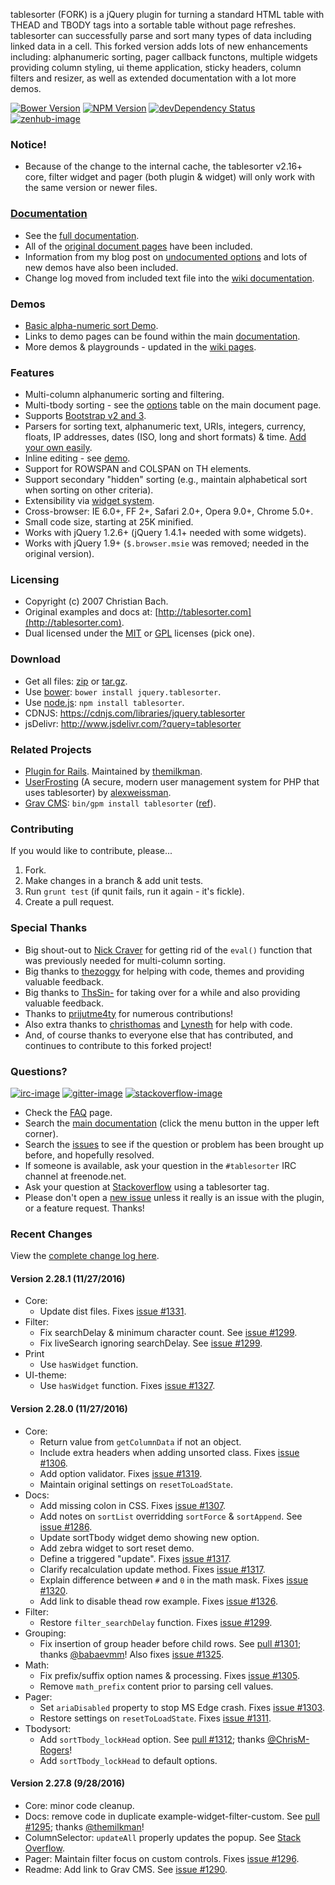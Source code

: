 tablesorter (FORK) is a jQuery plugin for turning a standard HTML table with THEAD and TBODY tags into a sortable table without page refreshes. tablesorter can successfully parse and sort many types of data including linked data in a cell. This forked version adds lots of new enhancements including: alphanumeric sorting, pager callback functons, multiple widgets providing column styling, ui theme application, sticky headers, column filters and resizer, as well as extended documentation with a lot more demos.

[![Bower Version][bower-image]][bower-url] [![NPM Version][npm-image]][npm-url] [![devDependency Status][david-dev-image]][david-dev-url] [![zenhub-image]][zenhub-url]

### Notice!

* Because of the change to the internal cache, the tablesorter v2.16+ core, filter widget and pager (both plugin &amp; widget) will only work with the same version or newer files.

### [Documentation](https://mottie.github.io/tablesorter/docs/)

* See the [full documentation](https://mottie.github.io/tablesorter/docs/).
* All of the [original document pages](http://tablesorter.com/docs/) have been included.
* Information from my blog post on [undocumented options](https://wowmotty.blogspot.com/2011/06/jquery-tablesorter-missing-docs.html) and lots of new demos have also been included.
* Change log moved from included text file into the [wiki documentation](https://github.com/Mottie/tablesorter/wiki/Changes).

### Demos

* [Basic alpha-numeric sort Demo](https://mottie.github.io/tablesorter/).
* Links to demo pages can be found within the main [documentation](https://mottie.github.io/tablesorter/docs/).
* More demos & playgrounds - updated in the [wiki pages](https://github.com/Mottie/tablesorter/wiki).

### Features

* Multi-column alphanumeric sorting and filtering.
* Multi-tbody sorting - see the [options](https://mottie.github.io/tablesorter/docs/index.html#options) table on the main document page.
* Supports [Bootstrap v2 and 3](https://mottie.github.io/tablesorter/docs/example-widget-bootstrap-theme.html).
* Parsers for sorting text, alphanumeric text, URIs, integers, currency, floats, IP addresses, dates (ISO, long and short formats) &amp; time. [Add your own easily](https://mottie.github.io/tablesorter/docs/example-parsers.html).
* Inline editing - see [demo](https://mottie.github.io/tablesorter/docs/example-widget-editable.html).
* Support for ROWSPAN and COLSPAN on TH elements.
* Support secondary "hidden" sorting (e.g., maintain alphabetical sort when sorting on other criteria).
* Extensibility via [widget system](https://mottie.github.io/tablesorter/docs/example-widgets.html).
* Cross-browser: IE 6.0+, FF 2+, Safari 2.0+, Opera 9.0+, Chrome 5.0+.
* Small code size, starting at 25K minified.
* Works with jQuery 1.2.6+ (jQuery 1.4.1+ needed with some widgets).
* Works with jQuery 1.9+ (`$.browser.msie` was removed; needed in the original version).

### Licensing

* Copyright (c) 2007 Christian Bach.
* Original examples and docs at: [http://tablesorter.com](http://tablesorter.com).
* Dual licensed under the [MIT](https://opensource.org/licenses/mit-license.php) or [GPL](https://www.gnu.org/licenses/gpl.html) licenses (pick one).

### Download

* Get all files: [zip](https://github.com/Mottie/tablesorter/archive/master.zip) or [tar.gz](https://github.com/Mottie/tablesorter/archive/master.tar.gz).
* Use [bower](https://bower.io/): `bower install jquery.tablesorter`.
* Use [node.js](https://nodejs.org/): `npm install tablesorter`.
* CDNJS: https://cdnjs.com/libraries/jquery.tablesorter
* jsDelivr: http://www.jsdelivr.com/?query=tablesorter

### Related Projects

* [Plugin for Rails](https://github.com/themilkman/jquery-tablesorter-rails). Maintained by [themilkman](https://github.com/themilkman).
* [UserFrosting](https://github.com/alexweissman/UserFrosting) (A secure, modern user management system for PHP that uses tablesorter) by [alexweissman](https://github.com/alexweissman).
* [Grav CMS](https://getgrav.org/): `bin/gpm install tablesorter` ([ref](https://github.com/Perlkonig/grav-plugin-tablesorter)).

### Contributing

If you would like to contribute, please...

1. Fork.
2. Make changes in a branch & add unit tests.
3. Run `grunt test` (if qunit fails, run it again - it's fickle).
4. Create a pull request.

### Special Thanks

* Big shout-out to [Nick Craver](https://github.com/NickCraver) for getting rid of the `eval()` function that was previously needed for multi-column sorting.
* Big thanks to [thezoggy](https://github.com/thezoggy) for helping with code, themes and providing valuable feedback.
* Big thanks to [ThsSin-](https://github.com/TheSin-) for taking over for a while and also providing valuable feedback.
* Thanks to [prijutme4ty](https://github.com/prijutme4ty) for numerous contributions!
* Also extra thanks to [christhomas](https://github.com/christhomas) and [Lynesth](https://github.com/Lynesth) for help with code.
* And, of course thanks to everyone else that has contributed, and continues to contribute to this forked project!

### Questions?

[![irc-image]][irc-url] [![gitter-image]][gitter-url] [![stackoverflow-image]][stackoverflow-url]

* Check the [FAQ](https://github.com/Mottie/tablesorter/wiki/FAQ) page.
* Search the [main documentation](https://mottie.github.io/tablesorter/docs/) (click the menu button in the upper left corner).
* Search the [issues](https://github.com/Mottie/tablesorter/issues) to see if the question or problem has been brought up before, and hopefully resolved.
* If someone is available, ask your question in the `#tablesorter` IRC channel at freenode.net.
* Ask your question at [Stackoverflow](https://stackoverflow.com/questions/tagged/tablesorter) using a tablesorter tag.
* Please don't open a [new issue](https://github.com/Mottie/tablesorter/issues) unless it really is an issue with the plugin, or a feature request. Thanks!

[npm-url]: https://npmjs.org/package/tablesorter
[npm-image]: https://img.shields.io/npm/v/tablesorter.svg
[david-dev-url]: https://david-dm.org/Mottie/tablesorter?type=dev
[david-dev-image]: https://img.shields.io/david/dev/Mottie/tablesorter.svg
[bower-url]: http://bower.io/search/?q=jquery.tablesorter
[bower-image]: https://img.shields.io/bower/v/jquery.tablesorter.svg
[zenhub-url]: https://zenhub.io
[zenhub-image]: https://cdn.rawgit.com/Mottie/tablesorter/master/docs/img/zenhub-badge.svg

[irc-url]: https://kiwiirc.com/client/irc.freenode.net#tablesorter
[irc-image]: https://img.shields.io/badge/irc-%23tablesorter-yellowgreen.svg
[gitter-url]: https://gitter.im/Mottie/tablesorter
[gitter-image]: https://img.shields.io/badge/GITTER-join%20chat-yellowgreen.svg
[stackoverflow-url]: http://stackoverflow.com/questions/tagged/tablesorter
[stackoverflow-image]: https://img.shields.io/badge/stackoverflow-tablesorter-blue.svg

### Recent Changes

View the [complete change log here](https://github.com/Mottie/tablesorter/wiki/Changes).

#### <a name="v2.28.1">Version 2.28.1</a> (11/27/2016)

* Core:
  * Update dist files. Fixes [issue #1331](https://github.com/Mottie/tablesorter/issues/1331).
* Filter:
  * Fix searchDelay & minimum character count. See [issue #1299](https://github.com/Mottie/tablesorter/issues/1299).
  * Fix liveSearch ignoring searchDelay. See [issue #1299](https://github.com/Mottie/tablesorter/issues/1299).
* Print
  * Use `hasWidget` function.
* UI-theme:
  * Use `hasWidget` function. Fixes [issue #1327](https://github.com/Mottie/tablesorter/issues/1327).

#### <a name="v2.28.0">Version 2.28.0</a> (11/27/2016)

* Core:
  * Return value from `getColumnData` if not an object.
  * Include extra headers when adding unsorted class. Fixes [issue #1306](https://github.com/Mottie/tablesorter/issues/1306).
  * Add option validator. Fixes [issue #1319](https://github.com/Mottie/tablesorter/issues/1319).
  * Maintain original settings on `resetToLoadState`.
* Docs:
  * Add missing colon in CSS. Fixes [issue #1307](https://github.com/Mottie/tablesorter/issues/1307).
  * Add notes on `sortList` overridding `sortForce` & `sortAppend`. See [issue #1286](https://github.com/Mottie/tablesorter/issues/1286).
  * Update sortTbody widget demo showing new option.
  * Add zebra widget to sort reset demo.
  * Define a triggered "update". Fixes [issue #1317](https://github.com/Mottie/tablesorter/issues/1317).
  * Clarify recalculation update method. Fixes [issue #1317](https://github.com/Mottie/tablesorter/issues/1317).
  * Explain difference between `#` and `0` in the math mask. Fixes [issue #1320](https://github.com/Mottie/tablesorter/issues/1320).
  * Add link to disable thead row example. Fixes [issue #1326](https://github.com/Mottie/tablesorter/issues/1326).
* Filter:
  * Restore `filter_searchDelay` function. Fixes [issue #1299](https://github.com/Mottie/tablesorter/issues/1299).
* Grouping:
  * Fix insertion of group header before child rows. See [pull #1301](https://github.com/Mottie/tablesorter/pull/1301); thanks [@babaevmm](https://github.com/babaevmm)! Also fixes [issue #1325](https://github.com/Mottie/tablesorter/issues/1325).
* Math:
  * Fix prefix/suffix option names & processing. Fixes [issue #1305](https://github.com/Mottie/tablesorter/issues/1305).
  * Remove `math_prefix` content prior to parsing cell values.
* Pager:
  * Set `ariaDisabled` property to stop MS Edge crash. Fixes [issue #1303](https://github.com/Mottie/tablesorter/issues/1303).
  * Restore settings on `resetToLoadState`. Fixes [issue #1311](https://github.com/Mottie/tablesorter/issues/1311).
* Tbodysort:
  * Add `sortTbody_lockHead` option. See [pull #1312](https://github.com/Mottie/tablesorter/pull/1312); thanks [@ChrisM-Rogers](https://github.com/ChrisM-Rogers)!
  * Add `sortTbody_lockHead` to default options.

#### <a name="v2.27.8">Version 2.27.8</a> (9/28/2016)

* Core: minor code cleanup.
* Docs: remove code in duplicate example-widget-filter-custom. See [pull #1295](https://github.com/Mottie/tablesorter/pull/1295); thanks [@themilkman](https://github.com/themilkman)!
* ColumnSelector: `updateAll` properly updates the popup. See [Stack Overflow](http://stackoverflow.com/q/39669948/145346).
* Pager: Maintain filter focus on custom controls. Fixes [issue #1296](https://github.com/Mottie/tablesorter/issues/1296).
* Readme: Add link to Grav CMS. See [issue #1290](https://github.com/Mottie/tablesorter/issues/1290).

